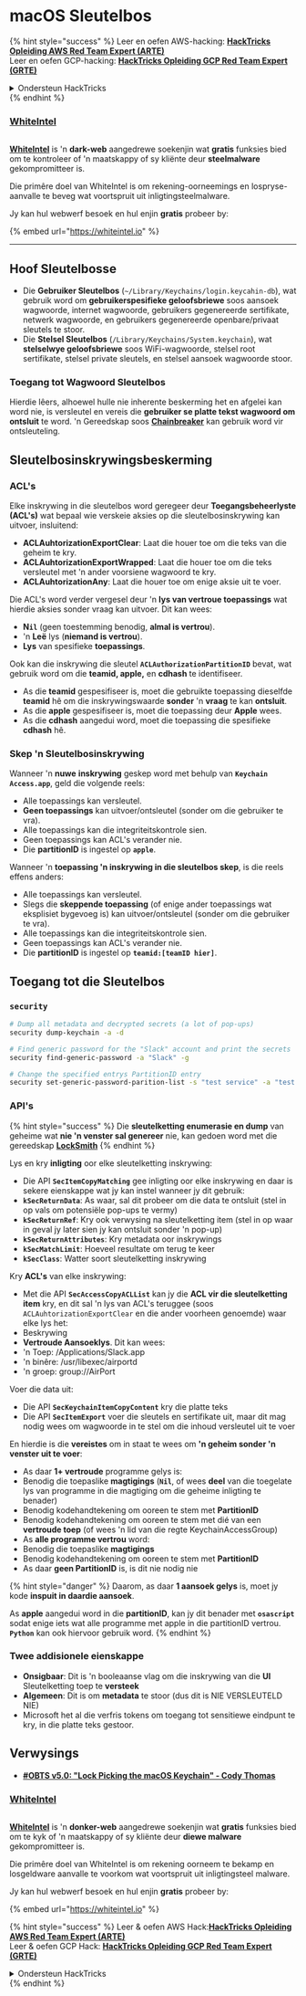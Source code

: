 # macOS Sleutelbos

{% hint style="success" %}
Leer en oefen AWS-hacking: <img src="/.gitbook/assets/arte.png" alt="" data-size="line">[**HackTricks Opleiding AWS Red Team Expert (ARTE)**](https://training.hacktricks.xyz/courses/arte)<img src="/.gitbook/assets/arte.png" alt="" data-size="line">\
Leer en oefen GCP-hacking: <img src="/.gitbook/assets/grte.png" alt="" data-size="line">[**HackTricks Opleiding GCP Red Team Expert (GRTE)**<img src="/.gitbook/assets/grte.png" alt="" data-size="line">](https://training.hacktricks.xyz/courses/grte)

<details>

<summary>Ondersteun HackTricks</summary>

* Controleer de [**abonnementsplannen**](https://github.com/sponsors/carlospolop)!
* **Sluit aan bij de** 💬 [**Discord-groep**](https://discord.gg/hRep4RUj7f) of de [**telegramgroep**](https://t.me/peass) of **volg** ons op **Twitter** 🐦 [**@hacktricks\_live**](https://twitter.com/hacktricks\_live)**.**
* **Deel hacktrucs door PR's in te dienen bij de** [**HackTricks**](https://github.com/carlospolop/hacktricks) en [**HackTricks Cloud**](https://github.com/carlospolop/hacktricks-cloud) github-repos.

</details>
{% endhint %}

### [WhiteIntel](https://whiteintel.io)

<figure><img src="../../.gitbook/assets/image (1227).png" alt=""><figcaption></figcaption></figure>

[**WhiteIntel**](https://whiteintel.io) is 'n **dark-web** aangedrewe soekenjin wat **gratis** funksies bied om te kontroleer of 'n maatskappy of sy kliënte deur **steelmalware** gekompromitteer is.

Die primêre doel van WhiteIntel is om rekening-oorneemings en lospryse-aanvalle te beveg wat voortspruit uit inligtingsteelmalware.

Jy kan hul webwerf besoek en hul enjin **gratis** probeer by:

{% embed url="https://whiteintel.io" %}

***

## Hoof Sleutelbosse

* Die **Gebruiker Sleutelbos** (`~/Library/Keychains/login.keycahin-db`), wat gebruik word om **gebruikerspesifieke geloofsbriewe** soos aansoek wagwoorde, internet wagwoorde, gebruikers gegenereerde sertifikate, netwerk wagwoorde, en gebruikers gegenereerde openbare/privaat sleutels te stoor.
* Die **Stelsel Sleutelbos** (`/Library/Keychains/System.keychain`), wat **stelselwye geloofsbriewe** soos WiFi-wagwoorde, stelsel root sertifikate, stelsel private sleutels, en stelsel aansoek wagwoorde stoor.

### Toegang tot Wagwoord Sleutelbos

Hierdie lêers, alhoewel hulle nie inherente beskerming het en afgelei kan word nie, is versleutel en vereis die **gebruiker se platte tekst wagwoord om ontsluit** te word. 'n Gereedskap soos [**Chainbreaker**](https://github.com/n0fate/chainbreaker) kan gebruik word vir ontsleuteling.

## Sleutelbosinskrywingsbeskerming

### ACL's

Elke inskrywing in die sleutelbos word geregeer deur **Toegangsbeheerlyste (ACL's)** wat bepaal wie verskeie aksies op die sleutelbosinskrywing kan uitvoer, insluitend:

* **ACLAuhtorizationExportClear**: Laat die houer toe om die teks van die geheim te kry.
* **ACLAuhtorizationExportWrapped**: Laat die houer toe om die teks versleutel met 'n ander voorsiene wagwoord te kry.
* **ACLAuhtorizationAny**: Laat die houer toe om enige aksie uit te voer.

Die ACL's word verder vergesel deur 'n **lys van vertroue toepassings** wat hierdie aksies sonder vraag kan uitvoer. Dit kan wees:

* **N`il`** (geen toestemming benodig, **almal is vertrou**).
* 'n **Leë** lys (**niemand is vertrou**).
* **Lys** van spesifieke **toepassings**.

Ook kan die inskrywing die sleutel **`ACLAuthorizationPartitionID`** bevat, wat gebruik word om die **teamid, apple,** en **cdhash** te identifiseer.

* As die **teamid** gespesifiseer is, moet die gebruikte toepassing dieselfde **teamid** hê om die inskrywingswaarde **sonder** 'n **vraag** te kan **ontsluit**.
* As die **apple** gespesifiseer is, moet die toepassing deur **Apple** wees.
* As die **cdhash** aangedui word, moet die toepassing die spesifieke **cdhash** hê.

### Skep 'n Sleutelbosinskrywing

Wanneer 'n **nuwe** **inskrywing** geskep word met behulp van **`Keychain Access.app`**, geld die volgende reels:

* Alle toepassings kan versleutel.
* **Geen toepassings** kan uitvoer/ontsleutel (sonder om die gebruiker te vra).
* Alle toepassings kan die integriteitskontrole sien.
* Geen toepassings kan ACL's verander nie.
* Die **partitionID** is ingestel op **`apple`**.

Wanneer 'n **toepassing 'n inskrywing in die sleutelbos skep**, is die reels effens anders:

* Alle toepassings kan versleutel.
* Slegs die **skeppende toepassing** (of enige ander toepassings wat eksplisiet bygevoeg is) kan uitvoer/ontsleutel (sonder om die gebruiker te vra).
* Alle toepassings kan die integriteitskontrole sien.
* Geen toepassings kan ACL's verander nie.
* Die **partitionID** is ingestel op **`teamid:[teamID hier]`**.

## Toegang tot die Sleutelbos

### `security`
```bash
# Dump all metadata and decrypted secrets (a lot of pop-ups)
security dump-keychain -a -d

# Find generic password for the "Slack" account and print the secrets
security find-generic-password -a "Slack" -g

# Change the specified entrys PartitionID entry
security set-generic-password-parition-list -s "test service" -a "test acount" -S
```
### API's

{% hint style="success" %}
Die **sleutelketting enumerasie en dump** van geheime wat **nie 'n venster sal genereer** nie, kan gedoen word met die gereedskap [**LockSmith**](https://github.com/its-a-feature/LockSmith)
{% endhint %}

Lys en kry **inligting** oor elke sleutelketting inskrywing:

* Die API **`SecItemCopyMatching`** gee inligting oor elke inskrywing en daar is sekere eienskappe wat jy kan instel wanneer jy dit gebruik:
* **`kSecReturnData`**: As waar, sal dit probeer om die data te ontsluit (stel in op vals om potensiële pop-ups te vermy)
* **`kSecReturnRef`**: Kry ook verwysing na sleutelketting item (stel in op waar in geval jy later sien jy kan ontsluit sonder 'n pop-up)
* **`kSecReturnAttributes`**: Kry metadata oor inskrywings
* **`kSecMatchLimit`**: Hoeveel resultate om terug te keer
* **`kSecClass`**: Watter soort sleutelketting inskrywing

Kry **ACL's** van elke inskrywing:

* Met die API **`SecAccessCopyACLList`** kan jy die **ACL vir die sleutelketting item** kry, en dit sal 'n lys van ACL's teruggee (soos `ACLAuhtorizationExportClear` en die ander voorheen genoemde) waar elke lys het:
* Beskrywing
* **Vertroude Aansoeklys**. Dit kan wees:
* 'n Toep: /Applications/Slack.app
* 'n binêre: /usr/libexec/airportd
* 'n groep: group://AirPort

Voer die data uit:

* Die API **`SecKeychainItemCopyContent`** kry die platte teks
* Die API **`SecItemExport`** voer die sleutels en sertifikate uit, maar dit mag nodig wees om wagwoorde in te stel om die inhoud versleutel uit te voer

En hierdie is die **vereistes** om in staat te wees om **'n geheim sonder 'n venster uit te voer**:

* As daar **1+ vertroude** programme gelys is:
* Benodig die toepaslike **magtigings** (**`Nil`**, of wees **deel** van die toegelate lys van programme in die magtiging om die geheime inligting te benader)
* Benodig kodehandtekening om ooreen te stem met **PartitionID**
* Benodig kodehandtekening om ooreen te stem met dié van een **vertroude toep** (of wees 'n lid van die regte KeychainAccessGroup)
* As **alle programme vertrou** word:
* Benodig die toepaslike **magtigings**
* Benodig kodehandtekening om ooreen te stem met **PartitionID**
* As daar **geen PartitionID** is, is dit nie nodig nie

{% hint style="danger" %}
Daarom, as daar **1 aansoek gelys** is, moet jy kode **inspuit in daardie aansoek**.

As **apple** aangedui word in die **partitionID**, kan jy dit benader met **`osascript`** sodat enige iets wat alle programme met apple in die partitionID vertrou. **`Python`** kan ook hiervoor gebruik word.
{% endhint %}

### Twee addisionele eienskappe

* **Onsigbaar**: Dit is 'n booleaanse vlag om die inskrywing van die **UI** Sleutelketting toep te **versteek**
* **Algemeen**: Dit is om **metadata** te stoor (dus dit is NIE VERSLEUTELD NIE)
* Microsoft het al die verfris tokens om toegang tot sensitiewe eindpunt te kry, in die platte teks gestoor.

## Verwysings

* [**#OBTS v5.0: "Lock Picking the macOS Keychain" - Cody Thomas**](https://www.youtube.com/watch?v=jKE1ZW33JpY)

### [WhiteIntel](https://whiteintel.io)

<figure><img src="../../.gitbook/assets/image (1227).png" alt=""><figcaption></figcaption></figure>

[**WhiteIntel**](https://whiteintel.io) is 'n **donker-web** aangedrewe soekenjin wat **gratis** funksies bied om te kyk of 'n maatskappy of sy kliënte deur **diewe malware** gekompromitteer is.

Die primêre doel van WhiteIntel is om rekening oorneem te bekamp en losgeldware aanvalle te voorkom wat voortspruit uit inligtingsteel malware.

Jy kan hul webwerf besoek en hul enjin **gratis** probeer by:

{% embed url="https://whiteintel.io" %}

{% hint style="success" %}
Leer & oefen AWS Hack:<img src="/.gitbook/assets/arte.png" alt="" data-size="line">[**HackTricks Opleiding AWS Red Team Expert (ARTE)**](https://training.hacktricks.xyz/courses/arte)<img src="/.gitbook/assets/arte.png" alt="" data-size="line">\
Leer & oefen GCP Hack: <img src="/.gitbook/assets/grte.png" alt="" data-size="line">[**HackTricks Opleiding GCP Red Team Expert (GRTE)**<img src="/.gitbook/assets/grte.png" alt="" data-size="line">](https://training.hacktricks.xyz/courses/grte)

<details>

<summary>Ondersteun HackTricks</summary>

* Kyk na die [**inskrywingsplanne**](https://github.com/sponsors/carlospolop)!
* **Sluit aan by die** 💬 [**Discord groep**](https://discord.gg/hRep4RUj7f) of die [**telegram groep**](https://t.me/peass) of **volg** ons op **Twitter** 🐦 [**@hacktricks\_live**](https://twitter.com/hacktricks\_live)**.**
* **Deel haktruuks deur PR's in te dien by die** [**HackTricks**](https://github.com/carlospolop/hacktricks) en [**HackTricks Cloud**](https://github.com/carlospolop/hacktricks-cloud) github repos.

</details>
{% endhint %}
